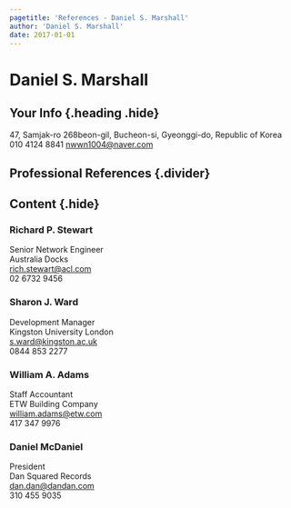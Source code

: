 ```yaml
---
pagetitle: 'References - Daniel S. Marshall'
author: 'Daniel S. Marshall'
date: 2017-01-01
---
```


# Daniel S. Marshall
## Your Info {.heading .hide}
<!-- Oakville, Ontario\
905 849 0586\
daniel.marshall@gmail.com\ -->
47, Samjak-ro 268beon-gil, Bucheon-si, Gyeonggi-do, Republic of Korea
010 4124 8841
nwwn1004@naver.com
## Professional References {.divider}

## Content {.hide}
### Richard P. Stewart
Senior Network Engineer\
Australia Docks\
rich.stewart@acl.com\
02 6732 9456

### Sharon J. Ward
Development Manager\
Kingston University London\
s.ward@kingston.ac.uk\
0844 853 2277

### William A. Adams
Staff Accountant\
ETW Building Company\
william.adams@etw.com\
417 347 9976

### Daniel McDaniel
President\
Dan Squared Records\
dan.dan@dandan.com\
310 455 9035
